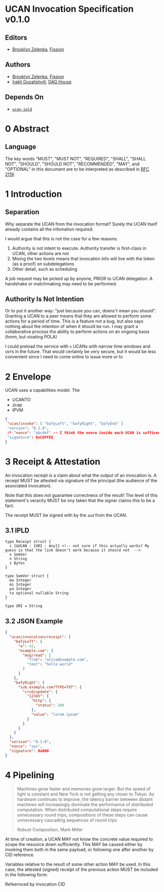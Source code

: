 # UCAN Invocation Specification v0.1.0

## Editors

* [Brooklyn Zelenka](https://github.com/expede/), [Fission](https://fission.codes/)

## Authors

* [Brooklyn Zelenka](https://github.com/expede/), [Fission](https://fission.codes/)
* [Irakli Gozalishvili](https://github.com/Gozala), [DAG House](https://dag.house/)

## Depends On

* [`ucan-ipld`](https://github.com/ucan-wg/ucan-ipld/)

# 0 Abstract

## Language

The key words "MUST", "MUST NOT", "REQUIRED", "SHALL", "SHALL NOT", "SHOULD", "SHOULD NOT", "RECOMMENDED", "MAY", and "OPTIONAL" in this document are to be interpreted as described in [RFC 2119](https://datatracker.ietf.org/doc/html/rfc2119).

# 1 Introduction

## Separation

Why separate the UCAN from the invocation format? Surely the UCAN itself already contains all the infomation required.

I would argue that this is not the case for a few reasons.

1. Authority is not intent to execute. Authority transfer is first-class in UCAN, other actions are not
2. Mixing the two levels means that invocation info will live with the token (as a proof) on subdelegations
3. Other detail, such as scheduling

A job request may be picked up by anyone, PRIOR to UCAN delegation. A handshake or matchmaking may need to be performed.

## Authority Is Not Intention

Or to put it another way: "just because you can, doens't mean you should". Granting a UCAN to a peer means that they are allowed to perform some actions for a period of time. This is a feature not a bug, but also says nothing about the intention of when it should be run. I may grant a collaborative process the ability to perform actions on an ongoing basis (hmm, but vioating POLA)

I could preload the service with `n` UCANs with narrow time windows and `nbf`s in the future. That would certainly be very secure, but it would be less convenient since I need to come online to issue more or to 

# 2 Envelope

UCAN uses a capabilities model. The 

* UCANTO
* zcap
* IPVM

 ``` json
{
  "ucan/invoke": [ "bafyLeft", "bafyRight", "bafyEnd" ]
  "version": "0.1.0",
  /* "nonce": "abcdef" -- I think the nonce inside each UCAN is sufficent? But also can never hurt */
  "siganture": 0xCOFFEE
}
```

# 3 Receipt & Attestation

An invocation receipt is a claim about what the output of an invocation is. A receipt MUST be attested via signature of the principal (the audience of the associated invocation).

Note that this does not guarantee correctness of the result! The level of this statement's veracity MUST be ony taken that the signer claims this to be a fact.

The receipt MUST be signed with by the `aud` from the UCAN.

## 3.1 IPLD

```ipldsch
type Receipt struct {
  i {&UCAN : {URI : Any}} <!-- not sure if this actually works? My guess is that the link doesn't work because it should not  -->
  v SemVer
  n String
  s Bytes
}

type SemVer struct {
  ma Integer
  mi Integer
  pa Integer
  ta optional nullable String
}

type URI = String
```

## 3.2 JSON Example

``` json
{
  "ucan/invocation/receipt": {
    "bafyLeft": {
      "a": 42,
      "example.com": {
        "msg/read": [
          "from": "alice@example.com",
          "text": "hello world"
        ]
      }
    },
    "bafyRight": {
      "sub.example.com?TYPE=TXT": {
        "crud/update": {
          "12345": {
            "http": { 
              "status": 200
            },
            "value": "lorem ipsum"
          }
        }
      }
    }
  },
  "version": "0.1.0",
  "nonce": "xyz",
  "signature": 0xB00
}
```

# 4 Pipelining

> Machines grow faster and memories grow larger. But the speed of light is constant and New York is not getting any closer to Tokyo. As hardware continues to improve, the latency barrier between distant machines will increasingly dominate the performance of distributed computation. When distributed computational steps require unnecessary round trips, compositions of these steps can cause unnecessary cascading sequences of round trips
>
> Robust Composition, Mark Miller

At time of creation, a UCAN MAY not know the concrete value required to scope the resource down sufficiently. This MAY be caused either by invoking them both in the same payload, or following one after another by CID reference.

Variables relative to the result of some other action MAY be used. In this case, the attested (signed) receipt of the previous action MUST be included in the following form:

Refeernced by invocation CID
